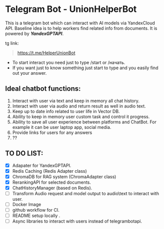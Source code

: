 # Telegram Bot - UnionHelperBot

 This is a telegram bot which can interact with AI models via YandexCloud API.
 Baseline idea is to help workers find related info from documents. It is powered by ***YandexGPTAPI***.

tg link:
> https://t.me/HelperUnionBot
 
 - To start interact you need just to type /start or /начать.
 - If you want just to know something just start to type and you easily find out your answer.

 ## Ideal chatbot functions:
 
  1. Interact with user via text and keep in memory all chat history.
  2. Interact with user via audio and return result as well in audio text.
  3. Keep up to date info related to user life in Vector DB.
  4. Ability to keep in memory user custom task and control it progress.
  5. Ability to save all user experience between platforms and ChatBot. For example it can be user laptop app, social media.
  6. Provide links for users for any answers
  7. ??

## **TO DO LIST:**
 - [x] Adapater for YandexGPTAPI.
 - [x] Redis Caching (Redis Adapter class)
 - [x] ChromaDB for RAG system (ChromaAdapter class)
 - [x] RerankingAPI for selected documents.
 - [x] ChatHistoryManager (based on Redis).
 - [ ] Transform Audio request and model output to audio\text to interact with user.
 - [ ] Docker Image
 - [ ] github workflow for CI.
 - [ ] README setup locally .
 - [ ] Async libraries to interact with users instead of telegrambotapi.
